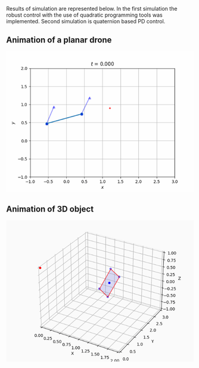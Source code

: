 Results of simulation are represented below. In the first simulation the robust control with the use of quadratic programming tools was implemented. Second simulation is quaternion based PD control.

## Animation of a planar drone
![animation1](2Ddrone/animation.gif)


## Animation of 3D object
![animation2](Brick/animation.gif)
